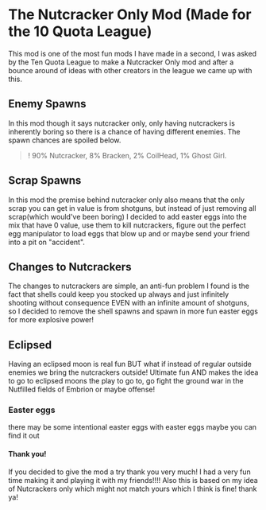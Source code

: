 # The Nutcracker Only Mod (Made for the 10 Quota League)

This mod is one of the most fun mods I have made in a second, I was asked by the Ten Quota League to make a Nutcracker Only mod and after a bounce around of ideas with other creators in the league we came up with this.

## Enemy Spawns 

In this mod though it says nutcracker only, only having nutcrackers is inherently boring so there is a chance of having different enemies.
The spawn chances are spoiled below.
>! 90%  Nutcracker, 8% Bracken, 2% CoilHead, 1% Ghost Girl.

## Scrap Spawns

In this mod the premise behind nutcracker only also means that the only scrap you can get in value is from shotguns, but instead of just removing all scrap(which would've been boring) I decided to add easter eggs into the mix that have 0 value, use them to kill nutcrackers, figure out the perfect egg manipulator to load eggs that blow up and or maybe send your friend into a pit on "accident".

## Changes to Nutcrackers
The changes to nutcrackers are simple, an anti-fun problem I found is the fact that shells could keep you stocked up always and just infinitely shooting without consequence EVEN with an infinite amount of shotguns, so I decided to remove the shell spawns and spawn in more fun easter eggs for more explosive power!

## Eclipsed 

Having an eclipsed moon is real fun BUT what if instead of regular outside enemies we bring the nutcrackers outside! Ultimate fun AND makes the idea to go to eclipsed moons the play to go to, go fight  the ground war in the Nutfilled fields of Embrion or maybe offense!

### Easter eggs
there may be some intentional easter eggs with easter eggs maybe you can find it out

#### Thank you!

If you decided to give the mod a try thank you very much! I had a very fun time making it and playing it with my friends!!!! Also this is based on my idea of Nutcrackers only which might not match yours which I think is fine! thank ya!